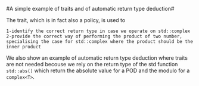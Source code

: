 #A simple example of traits and of automatic return type deduction#

The trait, which is in fact also a policy, is used to

    1-identify the correct return type in case we operate on std::complex
    2-provide the correct way of performing the product of two number, specialising the case for std::complex where the product should be the inner product
  
  We also show an example of automatic return type deduction where
  traits are not needed becouse we rely on the return type of the std
  function `std::abs()` which return the absolute value for a POD and
  the modulo for a `complex<T>`.
  

